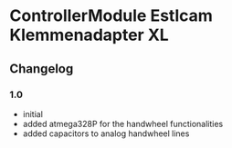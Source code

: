 # ControllerModule Estlcam Klemmenadapter XL

## Changelog

### 1.0

- initial
- added atmega328P for the handwheel functionalities
- added capacitors to analog handwheel lines
